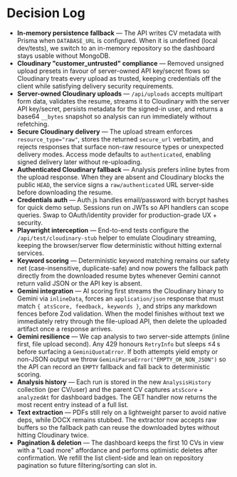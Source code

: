 # Decision Log

- **In-memory persistence fallback** — The API writes CV metadata with Prisma when `DATABASE_URL` is configured. When it is undefined (local dev/tests), we switch to an in-memory repository so the dashboard stays usable without MongoDB.
- **Cloudinary "customer_untrusted" compliance** — Removed unsigned upload presets in favour of server-owned API key/secret flows so Cloudinary treats every upload as trusted, keeping credentials off the client while satisfying delivery security requirements.
- **Server-owned Cloudinary uploads** — `/api/uploads` accepts multipart form data, validates the resume, streams it to Cloudinary with the server API key/secret, persists metadata for the signed-in user, and returns a base64 `__bytes` snapshot so analysis can run immediately without refetching.
- **Secure Cloudinary delivery** — The upload stream enforces `resource_type="raw"`, stores the returned `secure_url` verbatim, and rejects responses that surface non-raw resource types or unexpected delivery modes. Access mode defaults to `authenticated`, enabling signed delivery later without re-uploading.
- **Authenticated Cloudinary fallback** — Analysis prefers inline bytes from the upload response. When they are absent and Cloudinary blocks the public `HEAD`, the service signs a `raw/authenticated` URL server-side before downloading the resume.
- **Credentials auth** — Auth.js handles email/password with bcrypt hashes for quick demo setup. Sessions run on JWTs so API handlers can scope queries. Swap to OAuth/identity provider for production-grade UX + security.
- **Playwright interception** — End-to-end tests configure the `/api/test/cloudinary-stub` helper to emulate Cloudinary streaming, keeping the browser/server flow deterministic without hitting external services.
- **Keyword scoring** — Deterministic keyword matching remains our safety net (case-insensitive, duplicate-safe) and now powers the fallback path directly from the downloaded resume bytes whenever Gemini cannot return valid JSON or the API key is absent.
- **Gemini integration** — AI scoring first streams the Cloudinary binary to Gemini via `inlineData`, forces an `application/json` response that must match `{ atsScore, feedback, keywords }`, and strips any markdown fences before Zod validation. When the model finishes without text we immediately retry through the file-upload API, then delete the uploaded artifact once a response arrives.
- **Gemini resilience** — We cap analysis to two server-side attempts (inline first, file upload second). Any 429 honours `RetryInfo` but sleeps ≤4 s before surfacing a `GeminiQuotaError`. If both attempts yield empty or non-JSON output we throw `GeminiParseError("EMPTY_OR_NON_JSON")` so the API can record an `EMPTY` fallback and fall back to deterministic scoring.
- **Analysis history** — Each run is stored in the new `AnalysisHistory` collection (per CV/user) and the parent CV captures `atsScore` + `analyzedAt` for dashboard badges. The GET handler now returns the most recent entry instead of a full list.
- **Text extraction** — PDFs still rely on a lightweight parser to avoid native deps, while DOCX remains stubbed. The extractor now accepts raw buffers so the fallback path can reuse the downloaded bytes without hitting Cloudinary twice.
- **Pagination & deletion** — The dashboard keeps the first 10 CVs in view with a "Load more" affordance and performs optimistic deletes after confirmation. We refill the list client-side and lean on repository pagination so future filtering/sorting can slot in.
